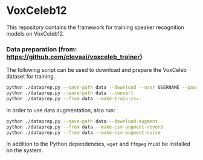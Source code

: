 # VoxCeleb12

This repository contains the framework for training speaker recognition models on VoxCeleb12.

### Data preparation (from: https://github.com/clovaai/voxceleb_trainer)

The following script can be used to download and prepare the VoxCeleb dataset for training.

```bash
python ./dataprep.py --save-path data --download --user USERNAME --password PASSWORD
python ./dataprep.py --save-path data --convert
python ./dataprep.py --from data --make-train-csv
```
In order to use data augmentation, also run:

```bash
python ./dataprep.py --save-path data --download-augment
python ./dataprep.py --from data --make-csv-augment-reverb
python ./dataprep.py --from data --make-csv-augment-noise
```

In addition to the Python dependencies, `wget` and `ffmpeg` must be installed on the system.
